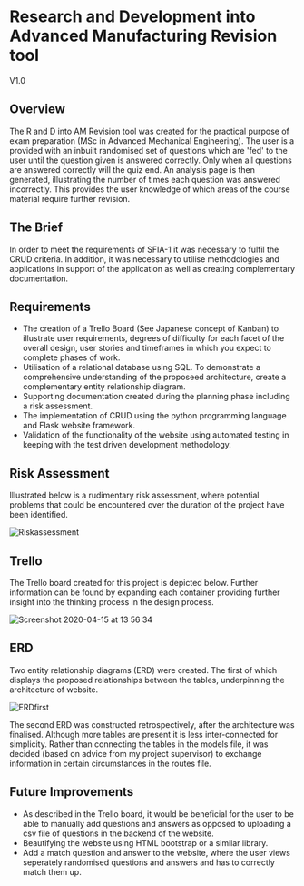 # Research and Development into Advanced Manufacturing Revision tool

V1.0

## Overview

The R and D into AM Revision tool was created for the practical purpose of exam preparation (MSc in Advanced Mechanical Engineering). The user is a provided with an inbuilt randomised set of questions which are 'fed' to the user until the question given is answered correctly. Only when all questions are answered correctly will the quiz end. An analysis page is then generated, illustrating the number of times each question was answered incorrectly. This provides the user knowledge of which areas of the course material require further revision.

## The Brief

In order to meet the requirements of SFIA-1 it was necessary to fulfil the CRUD criteria. In addition, it was necessary to utilise methodologies and applications in support of the application as well as creating complementary documentation.

## Requirements
  - The creation of a Trello Board (See Japanese concept of Kanban) to illustrate user requirements, degrees of difficulty for each facet of the overall design, user stories and timeframes in which you expect to complete phases of work. 
  - Utilisation of a relational database using SQL. To demonstrate a comprehensive understanding of the proposeed architecture, create a complementary entity relationship diagram.
  - Supporting documentation created during the planning phase including a risk assessment.
  - The implementation of CRUD using the python programming language and Flask website framework.
  - Validation of the functionality of the website using automated testing in keeping with the test driven development methodology. 
  
 ## Risk Assessment
 
 Illustrated below is a rudimentary risk assessment, where potential problems that could be encountered over the duration of the project have been identified.
 
 ![Riskassessment](https://user-images.githubusercontent.com/60216123/79338566-6eed9880-7f1f-11ea-8a2f-6a546f97caf4.png)

 ## Trello

The Trello board created for this project is depicted below. Further information can be found by expanding each container providing further insight into the thinking process in the design process.

![Screenshot 2020-04-15 at 13 56 34](https://user-images.githubusercontent.com/60216123/79339622-0ef7f180-7f21-11ea-8d53-4fdea585320c.png)

 ##  ERD
 
Two entity relationship diagrams (ERD) were created. The first of which displays the proposed relationships between the tables, underpinning the architecture of website.

![ERDfirst](https://user-images.githubusercontent.com/60216123/79341762-300e1180-7f24-11ea-9200-35d80f44a2a4.png)

The second ERD was constructed retrospectively, after the architecture was finalised. Although more tables are present it is less inter-connected for simplicity. Rather than connecting the tables in the models file, it was decided (based on advice from my project supervisor) to exchange information in certain circumstances in the routes file.  

 
 ## Future Improvements

- As described in the Trello board, it would be beneficial for the user to be able to manually add questions and answers as opposed to uploading a csv file of questions in the backend of the website.
- Beautifying the website using HTML bootstrap or a similar library.
- Add a match question and answer to the website, where the user views seperately randomised questions and answers and has to correctly match them up.
